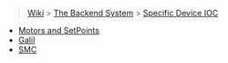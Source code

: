 > [Wiki](Home) > [The Backend System](The-Backend-System) > [Specific Device IOC](Specific-Device-IOC)

* [Motors and SetPoints](Motor-SetPoints)
* [Galil](Galil)
* [SMC](SMC)
